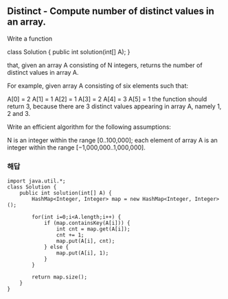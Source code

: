 ## Distinct - Compute number of distinct values in an array.
Write a function

class Solution { public int solution(int[] A); }

that, given an array A consisting of N integers, returns the number of distinct values in array A.

For example, given array A consisting of six elements such that:

 A[0] = 2    A[1] = 1    A[2] = 1
 A[3] = 2    A[4] = 3    A[5] = 1
the function should return 3, because there are 3 distinct values appearing in array A, namely 1, 2 and 3.

Write an efficient algorithm for the following assumptions:

N is an integer within the range [0..100,000];
each element of array A is an integer within the range [−1,000,000..1,000,000].

### 해답
~~~
import java.util.*;
class Solution {
    public int solution(int[] A) {
        HashMap<Integer, Integer> map = new HashMap<Integer, Integer>();

        for(int i=0;i<A.length;i++) {
            if (map.containsKey(A[i])) {
                int cnt = map.get(A[i]);
                cnt += 1;
                map.put(A[i], cnt);
            } else {
                map.put(A[i], 1);
            }
        }

        return map.size();
    }
}
~~~
